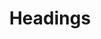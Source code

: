 ---
template: ComponentPage
category: Typography
title: Headings
description: Hur använder vi rubriker och vilka rubriker finns?
previewImage: ''
intro: Hur använder vi rubriker och vilka rubriker finns?
backgroundColor: '#fff'
tabs:
  - content: |
      imageWithBackground /img/apps.jpg


      ## How to use


      Det finns två typer av rubriker; en i typsnittet LF Rubrik och en i Intro
      Cond Bold. LF Rubrik används som en H1a och ska vara den största rubriken
      på en sida. H1 används bara en gång på sidan, det är regeln. Intro Cond
      Bold, används i alla andra rubrikstorlekar från H2-H6.


      Display H1-H6


      ### Header test
    name: Design
  - content: content copy
    name: Copy
  - content: content code
    name: Code
---